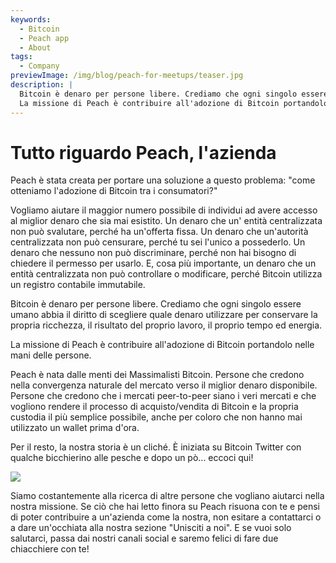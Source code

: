 ```yaml
---
keywords:
  - Bitcoin
  - Peach app
  - About
tags:
  - Company
previewImage: /img/blog/peach-for-meetups/teaser.jpg
description: |
  Bitcoin è denaro per persone libere. Crediamo che ogni singolo essere umano abbia il diritto di scegliere quale denaro utilizzare per conservare la propria ricchezza, il risultato del proprio lavoro, il proprio tempo ed energia.
  La missione di Peach è contribuire all'adozione di Bitcoin portandolo nelle mani delle persone.
---
```


# Tutto riguardo Peach, l'azienda

Peach è stata creata per portare una soluzione a questo problema: "come otteniamo l'adozione di Bitcoin tra i consumatori?"

Vogliamo aiutare il maggior numero possibile di individui ad avere accesso al miglior denaro che sia mai esistito. Un denaro che un' entità centralizzata non può svalutare, perché ha un'offerta fissa. Un denaro che un'autorità centralizzata non può censurare, perché tu sei l'unico a possederlo. Un denaro che nessuno non può discriminare, perché non hai bisogno di chiedere il permesso per usarlo. E, cosa più importante, un denaro che un entità centralizzata non può controllare o modificare, perché Bitcoin utilizza un registro contabile immutabile.

Bitcoin è denaro per persone libere. Crediamo che ogni singolo essere umano abbia il diritto di scegliere quale denaro utilizzare per conservare la propria ricchezza, il risultato del proprio lavoro, il proprio tempo ed energia.

La missione di Peach è contribuire all'adozione di Bitcoin portandolo nelle mani delle persone.

Peach è nata dalle menti dei Massimalisti Bitcoin. Persone che credono nella convergenza naturale del mercato verso il miglior denaro disponibile. Persone che credono che i mercati peer-to-peer siano i veri mercati e che vogliono rendere il processo di acquisto/vendita di Bitcoin e la propria custodia il più semplice possibile, anche per coloro che non hanno mai utilizzato un wallet prima d'ora.

Per il resto, la nostra storia è un cliché. È iniziata su Bitcoin Twitter con qualche bicchierino alle pesche e dopo un pò... eccoci qui!

![](/img/blog/all-about-peach-the-company/photo.jpg)

Siamo costantemente alla ricerca di altre persone che vogliano aiutarci nella nostra missione. Se ciò che hai letto finora su Peach risuona con te e pensi di poter contribuire a un'azienda come la nostra, non esitare a contattarci o a dare un'occhiata alla nostra sezione "Unisciti a noi". E se vuoi solo salutarci, passa dai nostri canali social e saremo felici di fare due chiacchiere con te!
